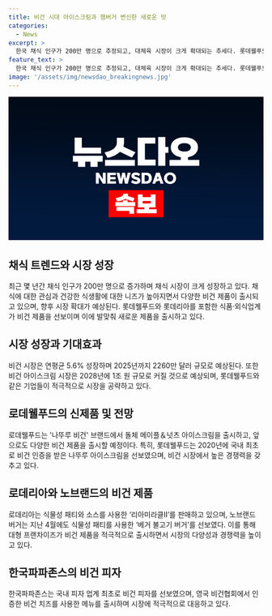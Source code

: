 ```yaml
---
title: 비건 시대 아이스크림과 햄버거 변신한 새로운 맛
categories:
  - News
excerpt: >
  한국 채식 인구가 200만 명으로 추정되고, 대체육 시장이 크게 확대되는 추세다. 롯데웰푸드는 비건 아이스크림의 글로벌 시장에서 경쟁력을 높이고, 다양한 제품을 선보일 예정이다. 롯데리아와 노브랜드 버거도 각각 비건 햄버거를 출시하여 관련 시장에 진출하고 있다. 뿐만 아니라, 한국파파존스는 비건 피자를 선보이며 비건 식품 시장의 다양성이 확대되고 있다. 이에 따라 채식 인구와 건강식품 시장의 성장이 함께 이뤄지고 있다.
feature_text: >
  한국 채식 인구가 200만 명으로 추정되고, 대체육 시장이 크게 확대되는 추세다. 롯데웰푸드는 비건 아이스크림의 글로벌 시장에서 경쟁력을 높이고, 다양한 제품을 선보일 예정이다. 롯데리아와 노브랜드 버거도 각각 비건 햄버거를 출시하여 관련 시장에 진출하고 있다. 뿐만 아니라, 한국파파존스는 비건 피자를 선보이며 비건 식품 시장의 다양성이 확대되고 있다. 이에 따라 채식 인구와 건강식품 시장의 성장이 함께 이뤄지고 있다.
image: '/assets/img/newsdao_breakingnews.jpg'
---
```


<p><img src="/assets/img/newsdao_breakingnews.jpg" alt="firstkoreanews 속보" /></p>

<h2 data-ke-size="size26">채식 트렌드와 시장 성장</h2>

<p>최근 몇 년간 채식 인구가 200만 명으로 증가하며 채식 시장이 크게 성장하고 있다. 채식에 대한 관심과 건강한 식생활에 대한 니즈가 높아지면서 다양한 비건 제품이 출시되고 있으며, 향후 시장 확대가 예상된다. 롯데웰푸드와 롯데리아를 포함한 식품·외식업계가 비건 제품을 선보이며 이에 발맞춰 새로운 제품을 출시하고 있다.</p>

<h2 data-ke-size="size26">시장 성장과 기대효과</h2>

<p>비건 시장은 연평균 5.6% 성장하며 2025년까지 2260만 달러 규모로 예상된다. 또한 비건 아이스크림 시장은 2028년에 1조 원 규모로 커질 것으로 예상되며, 롯데웰푸드와 같은 기업들이 적극적으로 시장을 공략하고 있다.</p>

<h2 data-ke-size="size26">로데웰푸드의 신제품 및 전망</h2>

<p>로데웰푸드는 '나뚜루 비건' 브랜드에서 돌체 메이플＆넛츠 아이스크림을 출시하고, 앞으로도 다양한 비건 제품을 출시할 예정이다. 특히, 롯데웰푸드는 2020년에 국내 최초로 비건 인증을 받은 나뚜루 아이스크림을 선보였으며, 비건 시장에서 높은 경쟁력을 갖추고 있다.</p>

<h2 data-ke-size="size26">로데리아와 노브랜드의 비건 제품</h2>

<p>로데리아는 식물성 패티와 소스를 사용한 ‘리아미라클Ⅱ’를 판매하고 있으며, 노브랜드 버거는 지난 4월에도 식물성 패티를 사용한 ‘베거 불고기 버거’를 선보였다. 이를 통해 대형 프랜차이즈가 비건 제품을 적극적으로 출시하면서 시장의 다양성과 경쟁력을 높이고 있다.</p>

<h2 data-ke-size="size26">한국파파존스의 비건 피자</h2>

<p>한국파파존스는 국내 피자 업계 최초로 비건 피자를 선보였으며, 영국 비건협회에서 인증한 비건 치즈를 사용한 메뉴를 출시하며 시장에 적극적으로 대응하고 있다.</p>

